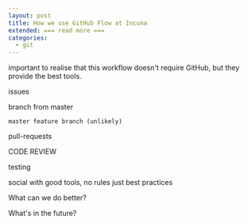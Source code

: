 ```yaml
---
layout: post
title: How we use GitHub Flow at Incuna
extended: === read more ===
categories:
  - git
---
```


important to realise that this workflow doesn't require GitHub, but they provide the best tools.


issues

branch from master

    master feature branch (unlikely)

pull-requests

CODE REVIEW

testing

social with good tools, no rules just best practices

What can we do better?

What's in the future?

